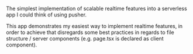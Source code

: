 The simplest implementation of scalable realtime features into a serverless app I could think of using pusher.

This app demonstrates my easiest way to implement realtime features, in order to achieve that disregards some best practices in regards to file structure / server components (e.g. page.tsx is declared as client component).
